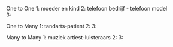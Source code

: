 One to One
1: moeder en kind
2: telefoon bedrijf - telefoon model    
3: 

One to Many
1: tandarts-patient
2:
3:

Many to Many
1: muziek artiest-luisteraars
2: 
3: 